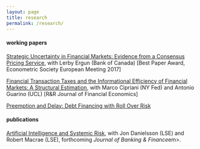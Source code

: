 ```yaml
---
layout: page
title: research
permalink: /research/
---
```


#### working papers

[Strategic Uncertainty in Financial Markets: Evidence from a Consensus Pricing Service](https://authe.github.io/assets/ErgunUthemann_StrategicUncertaintyInOTCMarkets.pdf), with Lerby Ergun (Bank of Canada) [Best Paper Award, Econometric Society European Meeting 2017]

[Financial Transaction Taxes and the Informational Efficiency of Financial Markets: A Structural Estimation](https://authe.github.io/assets/FTT_CiprianiGuarinoUthemann_December19.pdf), with Marco Cipriani (NY Fed) and Antonio Guarino (UCL) [R&R Journal of Financial Economics]

[Preemption and Delay: Debt Financing with Roll Over Risk](https://authe.github.io/assets/RunsSocialLearning_Uthemann.pdf)

#### publications

[Artificial Intelligence and Systemic Risk](https://papers.ssrn.com/sol3/papers.cfm?abstract_id=3410948), with Jon Danielsson (LSE) and Robert Macrae (LSE), forthcoming <em>Journal of Banking & Finance</em>em>.
